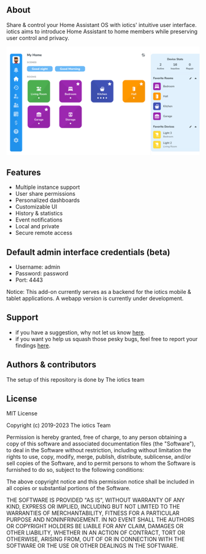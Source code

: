 ## About

Share & control your Home Assistant OS with iotics' intuitive user interface. iotics aims to introduce Home Assistant to home members while preserving user control and privacy.

![iotics user selection](https://github.com/iotics-live/iotics-Controller/blob/master/iotics/Images/screenshot-001.png?raw=true)

## Features

- Multiple instance support
- User share permissions
- Personalized dashboards
- Customizable UI
- History & statistics
- Event notifications
- Local and private
- Secure remote access

## Default admin interface credentials (beta)
- Username: admin
- Password: password
- Port: 4443

Notice: This add-on currently serves as a backend for the iotics mobile & tablet applications. A webapp version is currently under development.

## Support

- if you have a suggestion, why not let us know [here](https://github.com/iotics-live/iotics-Controller/pulls). 
- if you want yo help us squash those pesky bugs, feel free to report your findings [here](https://github.com/iotics-live/iotics-Controller/issues). 

## Authors & contributors

The setup of this repository is done by The iotics team

## License

MIT License

Copyright (c) 2019-2023 The iotics Team

Permission is hereby granted, free of charge, to any person obtaining a copy
of this software and associated documentation files (the "Software"), to deal
in the Software without restriction, including without limitation the rights
to use, copy, modify, merge, publish, distribute, sublicense, and/or sell
copies of the Software, and to permit persons to whom the Software is
furnished to do so, subject to the following conditions:

The above copyright notice and this permission notice shall be included in all
copies or substantial portions of the Software.

THE SOFTWARE IS PROVIDED "AS IS", WITHOUT WARRANTY OF ANY KIND, EXPRESS OR
IMPLIED, INCLUDING BUT NOT LIMITED TO THE WARRANTIES OF MERCHANTABILITY,
FITNESS FOR A PARTICULAR PURPOSE AND NONINFRINGEMENT. IN NO EVENT SHALL THE
AUTHORS OR COPYRIGHT HOLDERS BE LIABLE FOR ANY CLAIM, DAMAGES OR OTHER
LIABILITY, WHETHER IN AN ACTION OF CONTRACT, TORT OR OTHERWISE, ARISING FROM,
OUT OF OR IN CONNECTION WITH THE SOFTWARE OR THE USE OR OTHER DEALINGS IN THE
SOFTWARE.

[issue]: https://github.com/hassio-addons/addon-plex/issues
[reddit]: https://reddit.com/r/homeassistant
